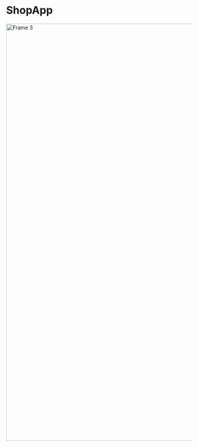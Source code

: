 # ShopApp

<img width="1124" alt="Frame 3" src="https://www.istockphoto.com/essential/photo/wild-grass-in-the-mountains-at-sunset-gm1322277517-408286719">

